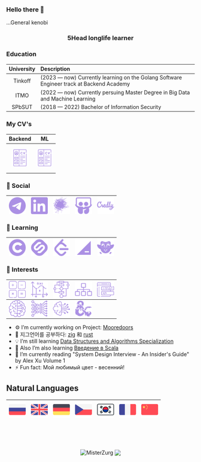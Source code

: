 ### Hello there 👋
...General kenobi
<!--
**MisterZurg/MisterZurg** is a ✨ _special_ ✨ repository because its `README.md` (this file) appears on your GitHub profile. 
-->
<h3 align="center">5Head longlife learner</h3>


### Education
|University|Description|
|:----:|:-----|
|Tinkoff| (2023 — now) Currently learning on the Golang Software Engineer track at Backend Academy|
|ITMO| (2022 — now) Currently persuing Master Degree in Big Data and Machine Learning|
|SPbSUT| (2018  — 2022) Bachelor of Information Security|


### My CV's

<p align="center">

|Backend|ML|
|:----:|:-----:|
|<p align="center"><a href="./CV/DenisZakharov-CV-August-2023-Backend.pdf"><img align="center" width="45px" src="resourses/cv.svg" class="shades-of-purple"/></p></a>|<p align="center"><img align="center" width="45px" src="resourses/cv.svg" class="shades-of-purple"/></p>|

</p align="center"> 

### 💬 Social
| <a href="https://t.me/misterzurg"><img align="left" width="45px" src="resourses/telegram.svg" class="shades-of-purple"/></a>  | <a href="https://www.linkedin.com/in/misterzurg/"><img align="left" width="45px" src="resourses/linkedin.svg" class="shades-of-purple"/></a>|<a href="https://career.habr.com/misterzurg"><img align="left" width="45px" src="resourses/habr.svg" class="shades-of-purple"/></a>|<a href="https://www.slideshare.net/ssuserfa68c1"><img align="left" width="45px" src="resourses/slideshare.svg" class="shades-of-purple"/></a>|<a href="https://www.credly.com/users/denis-zakharov/badges"><img align="left" width="45px" src="resourses/credly.svg" class="shades-of-purple"/></a>
|----|----|----|----|----|

### 💬 Learning
|<a href="https://www.coursera.org/user/24def6d7aaf7c8bde84585e46aa0c9c0"><img align="left" width="45px" src="resourses/coursera.svg" class="shades-of-purple"/></a>|<a href="https://stepik.org/users/37767932"><img align="left" width="45px" src="resourses/stepik.svg" class="shades-of-purple"/></a>|<a href="https://leetcode.com/MisterZurg/"><img align="left" width="45px" src="resourses/leetcode.svg" class="shades-of-purple"/>|<a href="https://hyperskill.org/profile/4247407"><img align="left" width="45px" src="https://raw.githubusercontent.com/MisterZurg/MisterZurg/main/resourses/hyperskill.svg" class="shades-of-purple"/></a>|<a href="https://www.duolingo.com/profile/MisterZurg"><img align="left" width="45px" src="resourses/duolingo.svg" class="shades-of-purple"/></a>
|----|----|----|----|----|

### 💬 Interests
|<img align="left" width="45px" src="resourses/math.svg" class="shades-of-purple"/>|<img align="left" width="45px" src="resourses/further-math.svg" class="shades-of-purple"/>|<img align="left" width="45px" src="resourses/algorithm.svg" class="shades-of-purple"/>|<img align="left" width="45px" src="resourses/data-structure.svg" class="shades-of-purple"/>|<img align="left" width="45px" src="resourses/software-development.svg" class="shades-of-purple"/>
|----|----|----|----|----|
|<img align="left" width="45px" src="resourses/machine-learning.svg" class="shades-of-purple"/>|<img align="left" width="45px" src="resourses/deep-learning.svg" class="shades-of-purple"/>|<img align="left" width="45px" src="resourses/artificial-intelligence.svg" class="shades-of-purple"/>|<img align="left" width="45px" src="resourses/dungeons-and-dragons.svg" class="shades-of-purple"/>

</p>

- ⚙️ I’m currently working on Project: [Mooredoors](https://github.com/MisterZurg/MoreDoors)
- 🗿 지그언어를 공부하다: [zig](https://ziglang.org/) 和 [rust](https://www.rust-lang.org/)
- 💡 I’m still learning [Data Structures and Algorithms Specialization](https://www.coursera.org/specializations/data-structures-algorithms)
- 📘 Also I’m also learning [Введение в Scala](https://stepik.org/course/16243/info)
- 📖 I’m currently reading "System Design Interview - An Insider's Guide" by Alex Xu Volume 1
- ⚡ Fun fact: Мой любимый цвет - весенний!
<!-- 
## Skills, Languages, Frameworks and Stuff
> Click 4 expanding the slider -->

<!-- 
<details>
  <summary>BackEnd</summary>
  
|Prof.|<img align="left" width="45px" src="resourses/cyber-security.svg" class="shades-of-purple"/>|<img align="left" width="55px" src="resourses/go.svg" class="shades-of-purple"/>|<img align="left" width="45px" src="resourses/python.svg" class="shades-of-purple"/>| <img align="left" width="45px" src="resourses/java.svg" class="shades-of-purple"/>|<img align="left" width="45px" src="resourses/bash.svg" class="shades-of-purple"/>
|:----:|:----:|:----:|:----:|:----:|:----:|
|<img align="left" width="45px" src="resourses/algorithm.svg" class="shades-of-purple"/>|<img align="left" width="45px" src="resourses/data-structure.svg" class="shades-of-purple"/> |<img align="left" width="45px" src="resourses/linux.svg" class="shades-of-purple"/>|<img align="left" width="45px" src="resourses/gitlab.svg" class="shades-of-purple"/>|<img align="left" width="45px" src="resourses/speaker.svg" class="shades-of-purple"/>|<img align="left" width="45px" src="resourses/cisco.svg" class="shades-of-purple"/>|<br />

|Famil.|<img align="left" width="45px" src="resourses/javascript.svg" class="shades-of-purple"/>|<img align="left" width="45px" src="resourses/vue-js.svg" class="shades-of-purple"/>|<img align="left" width="45px" src="resourses/vuetify.svg" class="shades-of-purple"/>|<img align="left" width="45px" src="resourses/material-design.svg" class="shades-of-purple"/>|<img align="left" width="45px" src="resourses/postgresql.svg" class="shades-of-purple"/>
|:----:|:----:|:----:|:----:|:----:|:----:|
|<img align="left" width="45px" src="resourses/prometheus.svg" class="shades-of-purple"/>|<img align="left" width="45px" src="resourses/thanos.svg" class="shades-of-purple"/>|<img align="left" width="45px" src="resourses/grafana.svg" class="shades-of-purple"/>|<img align="left" width="45px" src="resourses/kafka.svg" class="shades-of-purple"/>|<img align="left" width="45px" src="resourses/opencv.svg" class="shades-of-purple"/>|<img align="left" width="45px" src="resourses/google-cloud.svg" class="shades-of-purple"/>
|<img align="left" width="45px" src="resourses/docker.svg" class="shades-of-purple"/>|<img align="left" width="45px" src="resourses/kubernetes.svg" class="shades-of-purple"/>

## IDE's
|<img align="left" width="45px" src="resourses/jetbrains.svg" class="shades-of-purple"/>|<img align="left" width="45px" src="resourses/goland.svg" class="shades-of-purple"/>|<img align="left" width="45px" src="resourses/pycharm.svg" class="shades-of-purple"/>|<img align="left" width="45px" src="resourses/intellij-idea.svg" class="shades-of-purple"/>|<img align="left" width="45px" src="resourses/webstorm.svg" class="shades-of-purple"/>
|:----:|:----:|:----:|:----:|:----:| -->
<!-- </details>


<details>
  <summary>Data Science</summary>
  

</details> -->


## Natural Languages
<p align="center">

|<a title="С2"><img align="left" width="45px" src="resourses/natural-languages/russian.png"/></a>|<a title="С1"><img align="left" width="45px" src="resourses/natural-languages/english.png"/></a>|<a title="B2"><img align="left" width="45px" src="resourses/natural-languages/german.png"/></a>|<a title="A1"><img align="left" width="45px" src="resourses/natural-languages/czech.png"/></a>|<a title="A1"><img align="left" width="45px" src="resourses/natural-languages/south-korean.png"/></a>|<a title="A1"><img align="left" width="45px" src="resourses/natural-languages/french.png"/></a>|<a title="A1"><img align="left" width="45px" src="resourses/natural-languages/chinese.png"/></a>|
|:----:|:----:|:----:|:----:|:----:|:----:|:----:|

</p>

<!-- <style>
.shades-of-purple{
  filter: invert(70%) sepia(14%) saturate(3032%) hue-rotate(204deg) brightness(96%) contrast(87%);
}
.shades-of-purple:hover{
  filter: invert(89%) sepia(13%) saturate(3138%) hue-rotate(337deg) brightness(112%) contrast(91%);
}
</style> -->

<br />
<br />
<br />

<p align="center"> 
  <img align="center" src="https://github-readme-stats.vercel.app/api?username=MisterZurg&show_icons=true&theme=shades-of-purple" alt="MisterZurg" />
  <img align="center" src="https://github-readme-stats.vercel.app/api/top-langs/?username=MisterZurg&hide=html,jupyter%20notebook&theme=shades-of-purple&layout=compact">
</p>


<!-- [![Readme Quotes](https://quotes-github-readme.vercel.app/api?type=horizontal&theme=catppuccin_mocha)](https://github.com/piyushsuthar/github-readme-quotes) -->

<!-- ![Quote](https://github-readme-quotes.herokuapp.com/quote?type=horizontal&theme=shades-of-purple&animation=default&layout=default&font=default&quotesUrl=https://raw.githubusercontent.com/MisterZurg/MisterZurg/main/quotes.json) -->
